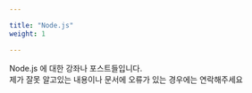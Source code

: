 ```yaml
---

title: "Node.js"
weight: 1

---
```


Node.js 에 대한 강좌나 포스트들입니다.  
제가 잘못 알고있는 내용이나 문서에 오류가 있는 경우에는 연락해주세요

